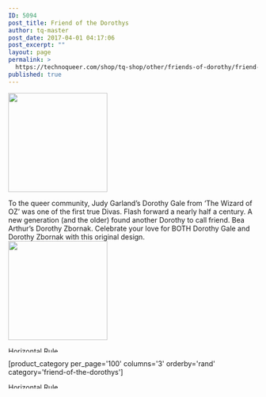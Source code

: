 ```yaml
---
ID: 5094
post_title: Friend of the Dorothys
author: tq-master
post_date: 2017-04-01 04:17:06
post_excerpt: ""
layout: page
permalink: >
  https://technoqueer.com/shop/tq-shop/other/friends-of-dorothy/friend-of-the-dorothys/
published: true
---
```

<img src="https://technoqueer.com/shop/wp-content/uploads/2017/03/btn-friend-of-the-dorothys.png" alt="" width="200" height="200" margin-bottom="100px" class="alignleft size-full wp-image-1482" />

To the queer community, Judy Garland’s Dorothy Gale from ‘The Wizard of OZ’ was one of the first true Divas. Flash forward a nearly half a century. A new generation (and the older) found another Dorothy to call friend. Bea Arthur’s Dorothy Zbornak.
Celebrate your love for BOTH Dorothy Gale and Dorothy Zbornak with this original design.
<br clear="all">
<a href="https://www.redbubble.com/people/technoqueer/works/17397986-thank-you-for-being-a-friend-of-the-dorothys?asc=u&c=465006-friends-of-dorothy" target="_blank"><img src="https://technoqueer.com/shop/wp-content/uploads/2017/04/btn-redbubble-1.png" alt="" width="200" height="200" class="aligncenter size-full wp-image-23489" /></a>

<img class="aligncenter size-full wp-image-99" src="https://technoqueer.com/shop/wp-content/uploads/2017/03/Rainbow-HR.jpg" alt="Horizontal Rule" width="800" height="11" />


[product_category per_page='100' columns='3' orderby='rand' category='friend-of-the-dorothys']

<img src="https://technoqueer.com/shop/wp-content/uploads/2017/03/Rainbow-HR.jpg" alt="Horizontal Rule" width="800" height="11" class="aligncenter size-full wp-image-99" />